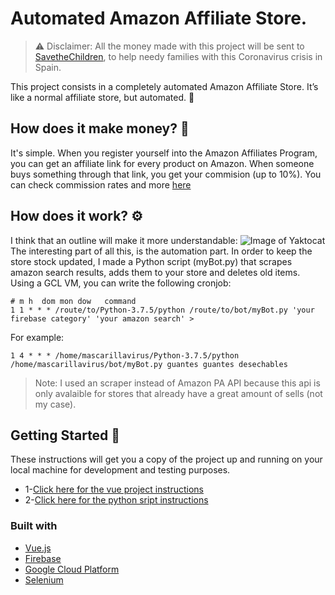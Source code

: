 # Automated Amazon Affiliate Store.
    
>⚠️ Disclaimer: All the money made with this project will be sent to [SavetheChildren](https://www.savethechildren.es/donacion-ong/donar-coronavirus-en-espana-familias-vulnerables), to help needy families with this Coronavirus crisis in Spain. 

This project consists in a completely automated Amazon Affiliate Store. It’s like a normal affiliate store, but automated. 🤗

## How does it make money? 💸️
It's simple. When you register yourself into the Amazon Affiliates Program, you can get an affiliate link for every product on Amazon. 
When someone buys something through that link, you get your commision (up to 10%). 
You can check commission rates and more [here](https://afiliados.amazon.es/help/operating/schedule)	

## How does it work? ⚙️
I think that an outline will make it more understandable: 
![Image of Yaktocat](https://raw.githubusercontent.com/mpl1018/Automated-Amazon-Affiliate-Store/master/readmeImages/esquema.png)
The interesting part of all this, is the automation part. In order to keep the store stock updated, I made a Python script (myBot.py) that scrapes amazon search results, adds them to your store and deletes old items. 
Using a GCL VM, you can write the following cronjob: 
```
# m h  dom mon dow   command
1 1 * * * /route/to/Python-3.7.5/python /route/to/bot/myBot.py 'your firebase category' 'your amazon search' >
```
For example: 
```
1 4 * * * /home/mascarillavirus/Python-3.7.5/python /home/mascarillavirus/bot/myBot.py guantes guantes desechables 
```
> Note: I used an scraper instead of Amazon PA API because this api is only avalaible for stores that already have a great amount of sells (not my case).
## Getting Started 🚀
These instructions will get you a copy of the project up and running on your local machine for development and testing purposes. 
- 1-[Click here for the vue project instructions](https://github.com/mpl1018/Automated-Amazon-Affiliate-Store/tree/master/app)
- 2-[Click here for the python sript instructions](https://github.com/mpl1018/Automated-Amazon-Affiliate-Store/tree/master/bot)

### Built with 
- [Vue.js](https://vuejs.org/)
- [Firebase](https://firebase.google.com/?hl=es)
- [Google Cloud Platform](https://cloud.google.com/)
- [Selenium](https://www.selenium.dev/)